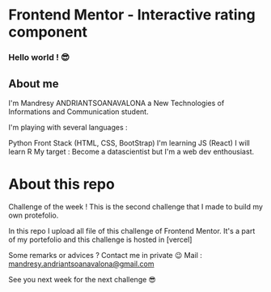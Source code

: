 # Frontend Mentor - Interactive rating component

### Hello world ! 😎
## About me
I'm Mandresy ANDRIANTSOANAVALONA a New Technologies of Informations and Communication student.

I'm playing with several languages :

Python
Front Stack (HTML, CSS, BootStrap)
I'm learning JS (React)
I will learn R
My target : Become a datascientist but I'm a web dev enthousiast.

# About this repo
Challenge of the week !
This is the second challenge that I made to build my own protefolio.

In this repo I upload all file of this challenge of Frontend Mentor. It's a part of my portefolio and this challenge is hosted in [vercel]

Some remarks or advices ?
Contact me in private 😉
Mail : mandresy.andriantsoanavalona@gmail.com

See you next week for the next challenge 😎